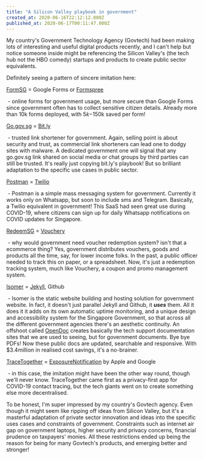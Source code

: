 ```yaml
---
title: "A Silicon Valley playbook in government"
created_at: 2020-06-16T22:12:12.000Z
published_at: 2020-06-17T00:11:47.000Z
---
```

My country's Government Technology Agency (Govtech) had been making lots of interesting and useful digital products recently, and I can't help but notice someone inside might be referencing the Silicon Valley's (the tech hub not the HBO comedy) startups and products to create public sector equivalents.

  

Definitely seeing a pattern of sincere imitation here:

  

[FormSG](https://open.gov.sg/products/formsg/) = Google Forms or [Formspree](https://formspree.io/)

 - online forms for government usage, but more secure than Google Forms since government often has to collect sensitive citizen details. Already more than 10k forms deployed, with $5k-$150k saved per form!

  

[Go.gov.sg](https://open.gov.sg/products/gosg/) = [Bit.ly](https://bitly.com/)

 - trusted link shortener for government. Again, selling point is about security and trust, as commercial link shorteners can lead one to dodgy sites with malware. A dedicated government one will signal that any go.gov.sg link shared on social media or chat groups by third parties can still be trusted. It's really just copying bit.ly's playbook! But so brilliant adaptation to the specific use cases in public sector.

  

[Postman](https://www.developer.gov.sg/communities/more-collaboration-opportunities/covid-19-volunteering-opportunities/postman.html) = [Twilio](https://www.twilio.com/)

 - Postman is a simple mass messaging system for government. Currently it works only on Whatsapp, but soon to include sms and Telegram. Basically, a Twilio equivalent in government! This SaaS had seen great use during COVID-19, where citizens can sign up for daily Whatsapp notifications on COVID updates for Singapore. 

  

[RedeemSG](https://www.developer.gov.sg/communities/more-collaboration-opportunities/covid-19-volunteering-opportunities/redeemsg.html) = [Vouchery](https://www.vouchery.io/)

 - why would government need voucher redemption system? isn't that a ecommerce thing? Yes, government distributes vouchers, goods and products all the time, say, for lower income folks. In the past, a public officer needed to track this on paper, or a spreadsheet. Now, it's just a redemption tracking system, much like Vouchery, a coupon and promo management system. 

  

[Isomer](https://open.gov.sg/products/isomer/) = [Jekyll](https://jekyllrb.com/), Github

 - Isomer is the static website building and hosting solution for government website. In fact, it doesn't just parallel Jekyll and Github, it _**uses**_ them. All it does it it adds on its own automatic uptime monitoring, and a unique design and accessibility system for the Singapore Government, so that across all the different government agencies there's an aesthetic continuity. An offshoot called [OpenDoc](https://opendoc.sg/) creates basically the tech support documentation sites that we are used to seeing, but for government documents. Bye bye PDFs! Now these public docs are updated, searchable and responsive. With $3.4million in realised cost savings, it's a no-brainer. 

  

[TraceTogether](https://www.tracetogether.gov.sg/) = [ExposureNotification](https://techcrunch.com/2020/05/20/apple-and-google-launch-exposure-notification-api-enabling-public-health-authorities-to-release-apps/) by Apple and Google

 - in this case, the imitation might have been the other way round, though we'll never know. TraceTogether came first as a privacy-first app for COVID-19 contact tracing, but the tech giants went on to create something else more decentralised. 

  

To be honest, I'm super impressed by my country's Govtech agency. Even though it might seem like ripping off ideas from Silicon Valley, but it's a masterful adaptation of private sector innovation and ideas into the specific uses cases and constraints of government. Constraints such as internet air gap on government laptops, higher security and privacy concerns, financial prudence on taxpayers' monies. All these restrictions ended up being the reason for being for many Govtech's products, and emerging better and stronger!
